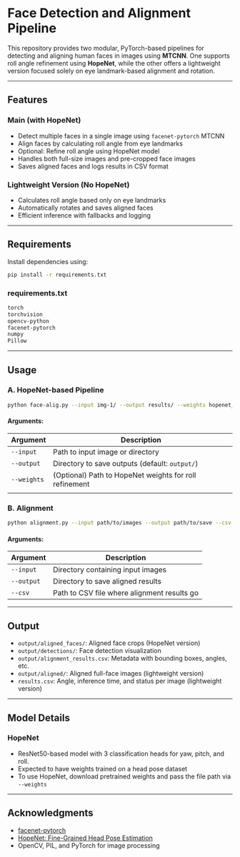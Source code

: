 # Face Detection and Alignment Pipeline

This repository provides two modular, PyTorch-based pipelines for detecting and aligning human faces in images using **MTCNN**. One supports roll angle refinement using **HopeNet**, while the other offers a lightweight version focused solely on eye landmark-based alignment and rotation.

---

## Features

### Main (with HopeNet)

- Detect multiple faces in a single image using `facenet-pytorch` MTCNN
- Align faces by calculating roll angle from eye landmarks
- Optional: Refine roll angle using HopeNet model
- Handles both full-size images and pre-cropped face images
- Saves aligned faces and logs results in CSV format

### Lightweight Version (No HopeNet)

- Calculates roll angle based only on eye landmarks
- Automatically rotates and saves aligned faces
- Efficient inference with fallbacks and logging

---

## Requirements

Install dependencies using:

```bash
pip install -r requirements.txt
```

### requirements.txt

```txt
torch
torchvision
opencv-python
facenet-pytorch
numpy
Pillow

```

---

## Usage

### A. HopeNet-based Pipeline

```bash
python face-alig.py --input img-1/ --output results/ --weights hopenet_weights_fixed.pth
```

#### Arguments:

| Argument    | Description                                            |
| ----------- | ------------------------------------------------------ |
| `--input`   | Path to input image or directory                       |
| `--output`  | Directory to save outputs (default: `output/`)         |
| `--weights` | (Optional) Path to HopeNet weights for roll refinement |
|             |                                                        |

### B. Alignment

```bash
python alignment.py --input path/to/images --output path/to/save --csv results.csv
```

#### Arguments:

| Argument   | Description                                 |
| ---------- | ------------------------------------------- |
| `--input`  | Directory containing input images           |
| `--output` | Directory to save aligned results           |
| `--csv`    | Path to CSV file where alignment results go |

---

## Output

- `output/aligned_faces/`: Aligned face crops (HopeNet version)
- `output/detections/`: Face detection visualization
- `output/alignment_results.csv`: Metadata with bounding boxes, angles, etc.
- `output/aligned/`: Aligned full-face images (lightweight version)
- `results.csv`: Angle, inference time, and status per image (lightweight version)

---

## Model Details

### HopeNet

- ResNet50-based model with 3 classification heads for yaw, pitch, and roll.
- Expected to have weights trained on a head pose dataset
- To use HopeNet, download pretrained weights and pass the file path via `--weights`

---

## Acknowledgments

- [facenet-pytorch](https://github.com/timesler/facenet-pytorch)
- [HopeNet: Fine-Grained Head Pose Estimation](https://arxiv.org/abs/1809.04159)
- OpenCV, PIL, and PyTorch for image processing

